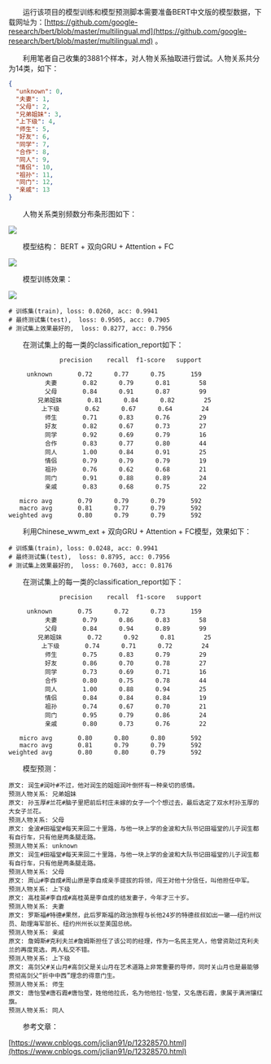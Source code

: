 &emsp;&emsp;运行该项目的模型训练和模型预测脚本需要准备BERT中文版的模型数据，下载网址为：[https://github.com/google-research/bert/blob/master/multilingual.md](https://github.com/google-research/bert/blob/master/multilingual.md) 。

&emsp;&emsp;利用笔者自己收集的3881个样本，对人物关系抽取进行尝试。人物关系共分为14类，如下：

```json
{
  "unknown": 0,
  "夫妻": 1,
  "父母": 2,
  "兄弟姐妹": 3,
  "上下级": 4,
  "师生": 5,
  "好友": 6,
  "同学": 7,
  "合作": 8,
  "同人": 9,
  "情侣": 10,
  "祖孙": 11,
  "同门": 12,
  "亲戚": 13
}
```

&emsp;&emsp;人物关系类别频数分布条形图如下：

![](https://github.com/percent4/people_relation_extract/blob/master/data/bar_chart.png)

&emsp;&emsp;模型结构： BERT + 双向GRU + Attention + FC 

![](https://github.com/percent4/people_relation_extract/blob/master/model.png)

&emsp;&emsp;模型训练效果：

![](https://github.com/percent4/people_relation_extract/blob/master/loss_acc.png)

```
# 训练集(train), loss: 0.0260, acc: 0.9941
# 最终测试集(test),  loss: 0.9505, acc: 0.7905
# 测试集上效果最好的,  loss: 0.8277, acc: 0.7956
```

&emsp;&emsp;在测试集上的每一类的classification_report如下：

```
              precision    recall  f1-score   support

     unknown       0.72      0.77      0.75       159
          夫妻       0.82      0.79      0.81        58
          父母       0.84      0.91      0.87        99
        兄弟姐妹       0.81      0.84      0.82        25
         上下级       0.62      0.67      0.64        24
          师生       0.71      0.83      0.76        29
          好友       0.82      0.67      0.73        27
          同学       0.92      0.69      0.79        16
          合作       0.83      0.77      0.80        44
          同人       1.00      0.84      0.91        25
          情侣       0.79      0.79      0.79        19
          祖孙       0.76      0.62      0.68        21
          同门       0.91      0.88      0.89        24
          亲戚       0.83      0.68      0.75        22

   micro avg       0.79      0.79      0.79       592
   macro avg       0.81      0.77      0.79       592
weighted avg       0.80      0.79      0.79       592
```

&emsp;&emsp;利用Chinese_wwm_ext + 双向GRU + Attention + FC模型，效果如下：

```
# 训练集(train), loss: 0.0248, acc: 0.9941
# 最终测试集(test),  loss: 0.8795, acc: 0.7956
# 测试集上效果最好的,  loss: 0.7603, acc: 0.8176
``` 

&emsp;&emsp;在测试集上的每一类的classification_report如下：

```
              precision    recall  f1-score   support

     unknown       0.75      0.72      0.73       159
          夫妻       0.79      0.86      0.83        58
          父母       0.84      0.94      0.89        99
        兄弟姐妹       0.72      0.92      0.81        25
         上下级       0.74      0.71      0.72        24
          师生       0.75      0.83      0.79        29
          好友       0.86      0.70      0.78        27
          同学       0.73      0.69      0.71        16
          合作       0.80      0.75      0.78        44
          同人       1.00      0.88      0.94        25
          情侣       0.84      0.84      0.84        19
          祖孙       0.74      0.67      0.70        21
          同门       0.95      0.79      0.86        24
          亲戚       0.80      0.73      0.76        22

   micro avg       0.80      0.80      0.80       592
   macro avg       0.81      0.79      0.79       592
weighted avg       0.80      0.80      0.79       592
```

&emsp;&emsp;模型预测：

```
原文: 润生#润叶#不过，他对润生的姐姐润叶倒怀有一种亲切的感情。
预测人物关系: 兄弟姐妹
原文: 孙玉厚#兰花#脑子里把前后村庄未嫁的女子一个个想过去，最后选定了双水村孙玉厚的大女子兰花。
预测人物关系: 父母
原文: 金波#田福堂#每天来回二十里路，与他一块上学的金波和大队书记田福堂的儿子润生都有自行车，只有他是两条腿走路。
预测人物关系: unknown
原文: 润生#田福堂#每天来回二十里路，与他一块上学的金波和大队书记田福堂的儿子润生都有自行车，只有他是两条腿走路。
预测人物关系: 父母
原文: 周山#李自成#周山原是李自成亲手提拔的将领，闯王对他十分信任，叫他担任中军。
预测人物关系: 上下级
原文: 高桂英#李自成#高桂英是李自成的结发妻子，今年才三十岁。
预测人物关系: 夫妻
原文: 罗斯福#特德#果然，此后罗斯福的政治旅程与长他24岁的特德叔叔如出一辙——纽约州议员、助理海军部长、纽约州州长以至美国总统。
预测人物关系: 亲戚
原文: 詹姆斯#克利夫兰#詹姆斯担任了该公司的经理，作为一名民主党人，他曾资助过克利夫兰的再度竞选，两人私交不错。
预测人物关系: 上下级
原文: 高剑父#关山月#高剑父是关山月在艺术道路上非常重要的导师，同时关山月也是最能够贯彻高剑父“折中中西”理念的得意门生。
预测人物关系: 师生
原文: 唐怡莹#唐石霞#唐怡莹，姓他他拉氏，名为他他拉·怡莹，又名唐石霞，隶属于满洲镶红旗。
预测人物关系: 同人
```

&emsp;&emsp;参考文章：

[https://www.cnblogs.com/jclian91/p/12328570.html](https://www.cnblogs.com/jclian91/p/12328570.html)
